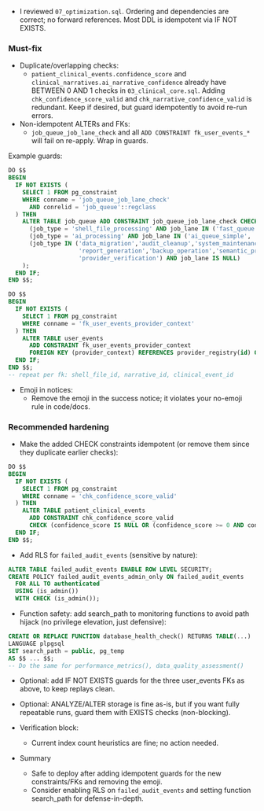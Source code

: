 - I reviewed `07_optimization.sql`. Ordering and dependencies are correct; no forward references. Most DDL is idempotent via IF NOT EXISTS.

### Must-fix
- Duplicate/overlapping checks:
  - `patient_clinical_events.confidence_score` and `clinical_narratives.ai_narrative_confidence` already have BETWEEN 0 AND 1 checks in `03_clinical_core.sql`. Adding `chk_confidence_score_valid` and `chk_narrative_confidence_valid` is redundant. Keep if desired, but guard idempotently to avoid re-run errors.
- Non-idempotent ALTERs and FKs:
  - `job_queue_job_lane_check` and all `ADD CONSTRAINT fk_user_events_*` will fail on re-apply. Wrap in guards.

Example guards:
```sql
DO $$
BEGIN
  IF NOT EXISTS (
    SELECT 1 FROM pg_constraint
    WHERE conname = 'job_queue_job_lane_check'
      AND conrelid = 'job_queue'::regclass
  ) THEN
    ALTER TABLE job_queue ADD CONSTRAINT job_queue_job_lane_check CHECK (
      (job_type = 'shell_file_processing' AND job_lane IN ('fast_queue', 'standard_queue')) OR
      (job_type = 'ai_processing' AND job_lane IN ('ai_queue_simple', 'ai_queue_complex')) OR
      (job_type IN ('data_migration','audit_cleanup','system_maintenance','notification_delivery',
                    'report_generation','backup_operation','semantic_processing','consent_verification',
                    'provider_verification') AND job_lane IS NULL)
    );
  END IF;
END $$;

DO $$
BEGIN
  IF NOT EXISTS (
    SELECT 1 FROM pg_constraint
    WHERE conname = 'fk_user_events_provider_context'
  ) THEN
    ALTER TABLE user_events
      ADD CONSTRAINT fk_user_events_provider_context
      FOREIGN KEY (provider_context) REFERENCES provider_registry(id) ON DELETE SET NULL;
  END IF;
END $$;
-- repeat per fk: shell_file_id, narrative_id, clinical_event_id
```

- Emoji in notices:
  - Remove the emoji in the success notice; it violates your no-emoji rule in code/docs.

### Recommended hardening
- Make the added CHECK constraints idempotent (or remove them since they duplicate earlier checks):
```sql
DO $$
BEGIN
  IF NOT EXISTS (
    SELECT 1 FROM pg_constraint
    WHERE conname = 'chk_confidence_score_valid'
  ) THEN
    ALTER TABLE patient_clinical_events
      ADD CONSTRAINT chk_confidence_score_valid
      CHECK (confidence_score IS NULL OR (confidence_score >= 0 AND confidence_score <= 1));
  END IF;
END $$;
```

- Add RLS for `failed_audit_events` (sensitive by nature):
```sql
ALTER TABLE failed_audit_events ENABLE ROW LEVEL SECURITY;
CREATE POLICY failed_audit_events_admin_only ON failed_audit_events
  FOR ALL TO authenticated
  USING (is_admin())
  WITH CHECK (is_admin());
```

- Function safety: add search_path to monitoring functions to avoid path hijack (no privilege elevation, just defensive):
```sql
CREATE OR REPLACE FUNCTION database_health_check() RETURNS TABLE(...)
LANGUAGE plpgsql
SET search_path = public, pg_temp
AS $$ ... $$;
-- Do the same for performance_metrics(), data_quality_assessment()
```

- Optional: add IF NOT EXISTS guards for the three user_events FKs as above, to keep replays clean.

- Optional: ANALYZE/ALTER storage is fine as-is, but if you want fully repeatable runs, guard them with EXISTS checks (non-blocking).

- Verification block:
  - Current index count heuristics are fine; no action needed.

- Summary
  - Safe to deploy after adding idempotent guards for the new constraints/FKs and removing the emoji.
  - Consider enabling RLS on `failed_audit_events` and setting function search_path for defense-in-depth.